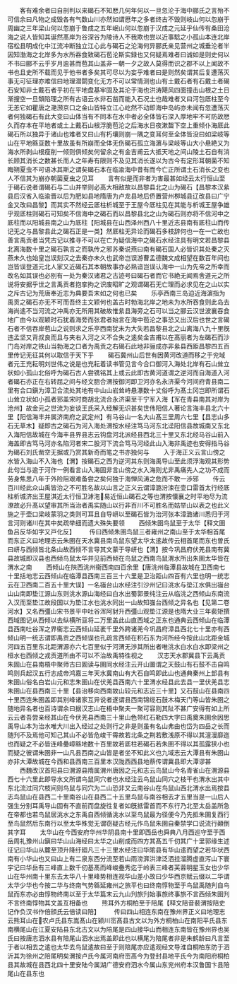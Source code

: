 <!-- { "loadSidebar": true } -->
　　客有难余者曰自剖判以来碣石不知厯几何年何以一旦忽沦于海中郦氏之言殆不可信余曰凡物之成毁各有气数山川亦然如谓厯年之多者终古不毁则岐山何以忽崩于周幽之三年梁山何以忽崩于鲁成之五年岷山何以忽崩于汉成之元延乎仙传有桑田沧海之说人皆知其诞然髙岸为谷深谷为陵诗人不我欺也尝以近事騐之小孤山本连北岸宿松县明成化中江流冲断独立江心此与碣石之沦海何异郦氏亲见营州之城垂沦者半因知渤海之北岸多为水所吞食致碣石苞沦斯实録也又何疑焉难者曰诚如是则史何以不书曰郦不云乎岁月逾甚而苞其山盖非一朝一夕之故人莫得而识之郡不以上闻故不书也且史所不载而见于他书者多矣其可尽以为妄乎难者曰是则然矣谓其后复遭荡灭事无可征理亦难信曰地理潜閟变化无方不可以常情测也山有土戴石者有石戴土者碣石安知非土戴石者乎初在平地盘基牢固及其沦于海也洪涛飓风四面撞击山根之土日渐搜空一旦頽陷理之所有古语云水非石凿而能入石况土也哉难者又曰河包厎柱至今无恙它如瞿唐之滟滪京口之金山皆特立江心屹然不动即海中岛屿亦未闻有忽遭荡灭者何独碣石有此大变曰山体当有不同本在水中者必全体皆石深入厚地牢不可防故厯久而存本在平地者或土上戴石山根浮脆苞沦之后海水日夜漱齧下空上重倾仆海厎此碣石所以独异于诸山也难者又曰山有朽壤则崩一隅之变耳何至全体皆没曰如梁岐等山在平地緜亘数十里故虽有所崩而全体无伤碣石孤立海濵与梁岐等山大小悬絶又为海水所剥山根瘦削一倾则俱倾矣何留余之有金吉甫云大抵天地之间山陵土石自有消长顾其消长之数甚长而人之年寿有限则不及见其消长遂以为古今有定形耳朝菌不知晦朔夏虫不可语冰其斯之谓矣碣石本在临渝海中昔有而今亡正所谓土石消长之变也人不信其为崩亦朝菌夏虫之见耳
　　言有似是而非者为害最甚如经云太行恒山至于碣石说者谓碣石与二山并举则必髙大相敌故以昌黎县北之山为碣石【昌黎本汉絫县后汉省入临渝晋以后为肥如县地隋唐为卢龙县地后侨置营州栁城县辽改县曰广宁金又改曰昌黎】而其实不然经云厎柱析城至于王屋今厎柱见在其能与析城王屋争雄乎观厎柱则碣石可知矣不信海中之碣石而以昌黎县北之山为碣石则亦将不信河中之厎柱而以阳城县南之山为厎柱【阳城县在山西泽州西八十里近志县南有厎柱山而传记无之与昌黎县此之碣石正是一类】然厎柱无异论而碣石多枝辞何也一在一亡故也善言禹贡者当凭古记以推寻不可以在亡为疑信海中之碣石水经注具有明文若昌黎县北离海数十里之碣石孰言之而孰传之邪苏秦说燕曰南有碣石国人必皆识其处秦之灭燕未久也始皇岂误刻汉之去秦亦未久也武帝岂误游曹孟德魏文成相望在数百年间也岂皆误登道元北人家又近碣石其本朝故事亦必熟谙岂误认海中一山为先帝之所幸而改名如其误也必别有一处为秦汉诸君之古迹号曰碣石者而它书絶无闻焉舍道元之所说将安据乎世之言禹贡者抱挛拘之识废昭旷之观谓碣石无亡理而必求见在之山以实之斥古记为荒唐奉近志为典要吾末如之何也已矣
　　乐亭西南三岛迫近海濵指为禹贡之碣石亦无不可而吾终主文颖何也盖古时勃海北岸之地未为水所吞食则此岛去海尚逺不当河流之冲禹亦无所用其破故惟絫县海旁之石可以当之郦云汉世波襄吞食地广由今以观颖时石犹着海旁而张君者始言在海中苞沦之事恐又出汉后也世之言碣石者不信吞岸苞山之说则求之乐亭西南犹未为大失若昌黎县北之山离海八九十里旣违孟坚又背叔良而且与夹右入河之义不合失之逺矣金吉甫以在髙丽者为左碣石而沙门岛对岸之铁山当勃海之口者为禹贡之右碣石此地非骊成亦非絫县西距昌黎四五百里传记无征其何以取信于天下乎
　　碣石冀州山后世有因黄河改道而移之于兖域者元王充耘明刘世伟之说是也充耘着读书管见言今合口御河入海处北岸有石山耸立状如小孤山北俗呼为碣石古人尝镌铭其上或云此即古黄河道谓之逆河而自海道入河者碣石亦正在右转屈之间与经文脗合渭按御河即卫河亦名永济渠今河间府青县南二里有合口鎭为漳卫合流处其地有中山山岩耸峙悬瀑数十丈俗呼为髙土冈岂即所谓石山耸立状如小孤者邪盖宋时商胡北流合永济渠至干宁军入海【军在青县南其对岸为沧州】故金元之世流为妄谈王氏采入经解无识甚矣世伟阳信人著论言海丰县北六十里【阳信海丰并属济南府之武定州】有马谷山一名大山髙三里周六七里【县志山多石无草木】疑即古之碣石为河入海处渭按水经注笃马河东北迳阳信县故城南又东北入海阳信故城在今海丰县界县志云钩盘河北派经县西北三十里又东北经马谷山前入海盖即古笃马河亦名陷河者宋二股河下流合笃马河经此山入海非禹迹也安得指马谷为碣石刘氏凿空无据或乃赏其新奇而笔之书亦独何与
　　入于海正义云言山傍之水皆入海山不入海也【渭】按碣石之西为逆河其东则海禹导山至此须浮海观其形势此句当与逾于河作一例看言山入海固非言山傍之水入海则尤非禹痛先人之功不成而劳身焦思八年于外险阻艰难备尝之矣何独于海惮风涛之危而不敢一渉邪
　　传云百川经此众山禹皆治之不可胜名故以山言之正义云谓漳潞汾涑在壶口雷首太行经厎柱析城济出王屋淇近太行恒卫滹沲易近恒山碣石之等也渭按懐襄之时平地尽为流潦故必升髙以望审其所当治者禹实随山以行非百川不可胜名而姑举山以表之也此义施之于壶口梁岐蒙羽之类则可耳且自导岍以至碣石皆为治河张本漳潞诸川悉归于河言河则诸川在其中矣疏举细而遗大殊失要领
　　西倾朱圉鸟鼠至于太华【释文圉鱼吕反华如字又戸化反】
　　传曰西倾朱圉鸟鼠三者雍州之南山至于太华相首尾而东正义曰地理志云朱圉在天水冀县南鸟鼠东望太华太逺故传云相首尾而东也曽氏曰岍与西倾皆北条山故西倾不言导其文蒙于导岍也【渭】按今巩昌府伏羌县南有冀县故城即汉县也西倾鸟鼠太华并见前西倾在鸟鼠之西南鸟鼠渭水所出朱圉太华皆在渭水之南
　　西倾山在陜西洮州衞西南四百余里【唐洮州临潭县故城在卫西南七十里括地志云西倾山在临潭县西南三百三十六里是卫治距山四百有六里也明一统志云在卫西南二百五十里大误】一名嵹台山水经注引沙州记曰洮水与垫江水俱出嵹台山山南即垫江源山东则洮水源山海经曰白水出蜀郭景纯注云从临洮之西倾山东南流入汉而至垫江故段国以为垫江水也洮水同出一山故知嵹台西倾之异名也【见第二卷河水】又名西彊山宋书景平中吐谷浑阿豺升西彊山观垫江源是也隋大业三年裴矩撰西域图记从西倾以去纵横所亘将二万里盖此山直西域之正东也通典云西倾山在临潭县西南吐谷浑之界衞志云西倾山延袤千里外跨诸羌今巩昌府漳县西北七十里亦有西倾山明一统志谓即禹贡之西倾误也孔疏言西倾在积石东为河所经今按此山北距金城河四五百里东北距渭源亦六七百里似于河渭无渉其所出者唯洮水白水白水即梁州之桓水也西倾之戎贡道所由不可以不治故禹特徃视之
　　汉志天水郡冀县下云禹贡朱圄山在县南梧中聚师古曰圄读与圉同水经注云开山圗谓之天鼓山有石鼓不击自鸣鸣则兵起汉五行志成帝鸿嘉三年天水冀南山有大石自鸣即此山也通典秦州上邽县有朱圉山俗名白岩山元和志朱圉山在伏羌县西南六十里渭水经县此去县一里伏羌县志朱圉山在县西南三十里【县治移向西南故山较元和志近三十里】又石鼓山在县南四十里西连朱圉盖即其别峰诸家互异说者遂谓县西南锦缆石鼓木梅天门等山皆朱圉之随地异名者也百诗谓余曰据汉志山在梧中聚夫一聚可容则其阯不甚广安得有如上所云云者吾尝亲经其山在今伏羌县西南三十里山色带红石勒四大字曰禹奠朱圉余因思禹导山本为治水唯大川出入经过之处则行之非是则虽有名山弗由也岱为四岳之长而随刋不及焉他可知己其山不必皆危峻干霄故若北条之荆若敷浅原不得以其澶漫靡迤也而疑之不必皆连峰疉嶂緜地数十百里故若厎柱若碣石若朱圉不得以其孤露狭小也而疑之彼谓朱圉非一山凡县西南之山皆是者坐不知此义也九域志云大潭县有朱圉山亦非大潭故城在今西和县西南三百里本汉陇西西县地蔡传谓冀县即大潭谬甚
　　西魏改汉首阳县曰渭源县隋属渭州唐因之元和志云鸟鼠山今名青雀山在渭源县西七十六里此即导水文所谓鸟鼠同穴者也水经注云鸟鼠山同穴之枝干也渭水出其中东北流过同穴枝间则鸟鼠与同穴为二山恐非又云南谷山在鸟鼠山西北渭水出焉按县志鸟鼠山在县西二十里南谷山在县西二十五里鸟鼠与南谷相去才五里当是一山后人强生分别耳禹导山固有不直前而盘旋徃复者如旣抵雷首而不东行乃北至太岳盖所急在帝都也若鸟鼠居洮水之东禹自西倾循洮水以至鸟鼠最为径便今乃先抵朱圉复西行至鸟鼠然后东南行以至太华殊觉无谓窃疑古经元作鸟鼠朱圉自秦禁学口说流行顚倒其字耳
　　太华山在今西安府华州华阴县南十里即西岳也舜典八月西巡守至于西岳周礼豫州山鎭曰华山山海经曰太华之山削成而四方其髙五千仞其广十里郭缘生述征记曰华山从麓至顶升降纡廻凡三十三里水经注曰华隂县有华山逺而望之若华状西南有小华山也又曰山上有二泉东西分流至若山雨滂湃洪津泛洒挂溜腾虚直泻山下寰宇记曰华岳有三峰直上数千仞基髙而峰峻疉秀迄于岭表三峰者芙蓉明星玉女也少华山在华州南十里东去太华八十里峰势相连视华山差小故曰少华西京赋云缀以二华谓太华少华也今按二华与终南气势緜延雍州之旅平也曰终南惇物至于鸟鼠禹随刋自鸟鼠而东亦必由惇物终南以至于太华篇末云九山刋旅刋始事旅终事旅不言西倾朱圉刋不言终南惇物其文盖互相备也
　　熊耳外方桐柏至于陪尾【释文陪音裴渭按陪史记作负汉书作倍顔氏云倍读曰陪】
　　传曰四山相连东南在豫州界正义曰地理志云熊耳山在农卢氏县东嵩髙山在颍川崈髙县古文以为外方桐柏山在南阳平氏县东南横尾山在江夏安陆县东北古文以为陪尾是四山接华山而相连东南皆在豫州界也吴氏曰按唐志泗水县有陪尾山泗水出焉盖即此也以横尾为陪尾者非是朱鹤龄曰凡言至于者以相去之逺也太华去鸟鼠逺故曰至于则陪尾亦应逺观经文导淮自桐柏东防于泗沂其为徐州之陪尾明矣渭按卢氏今属河南府崈髙今为登封县地平氏今为南阳府桐柏县其故城在县西北四十里安陆今属湖广德安府泗水今属山东兖州府本汉鲁国卞县陪尾山在县东也

